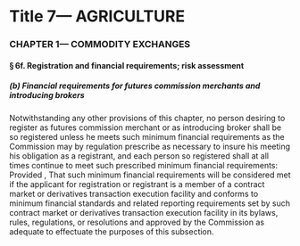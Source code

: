 
# Title 7— AGRICULTURE
### CHAPTER 1— COMMODITY EXCHANGES
#### § 6f. Registration and financial requirements; risk assessment
##### (b) Financial requirements for futures commission merchants and introducing brokers

Notwithstanding any other provisions of this chapter, no person desiring to register as futures commission merchant or as introducing broker shall be so registered unless he meets such minimum financial requirements as the Commission may by regulation prescribe as necessary to insure his meeting his obligation as a registrant, and each person so registered shall at all times continue to meet such prescribed minimum financial requirements: Provided , That such minimum financial requirements will be considered met if the applicant for registration or registrant is a member of a contract market or derivatives transaction execution facility and conforms to minimum financial standards and related reporting requirements set by such contract market or derivatives transaction execution facility in its bylaws, rules, regulations, or resolutions and approved by the Commission as adequate to effectuate the purposes of this subsection.
